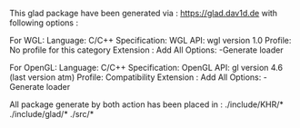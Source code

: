 This glad package have been generated via :
https://glad.dav1d.de
with following options : 

For WGL:
Language: C/C++
Specification: WGL 
API: wgl version 1.0
Profile: No profile for this category
Extension : Add All 
Options:
	-Generate loader


For OpenGL:
Language: C/C++
Specification: OpenGL 
API: gl version 4.6 (last version atm)
Profile: Compatibility
Extension : Add All
Options:
	-Generate loader


All package generate by both action has been placed in :
	./include/KHR/* 
	./include/glad/*
	./src/*
